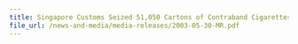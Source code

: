 ```yaml
---
title: Singapore Customs Seized 51,050 Cartons of Contraband Cigarettes
file_url: /news-and-media/media-releases/2003-05-30-MR.pdf
---
```

